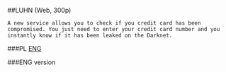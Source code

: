 ﻿##LUHN (Web, 300p)

	A new service allows you to check if you credit card has been compromised. You just need to enter your credit card number and you instantly know if it has been leaked on the Darknet.

###PL
[ENG](#eng-version)

###ENG version
